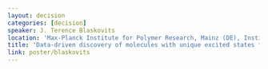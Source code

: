 ```yaml
---
layout: decision
categories: [decision]
speaker: J. Terence Blaskovits
location: 'Max-Planck Institute for Polymer Research, Mainz (DE), Institute of Chemical Sciences and Engineering, Lausanne (CH)'
title: 'Data-driven discovery of molecules with unique excited states for organic electronics'
link: poster/blaskovits
---
```

